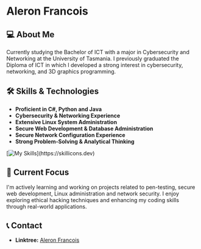 # Aleron Francois

## 💻 About Me  
Currently studying the Bachelor of ICT with a major in Cybersecurity and Networking at the University of Tasmania. I previously graduated the Diploma of ICT in which I developed a strong interest in cybersecurity, networking, and 3D graphics programming.

## 🛠 Skills & Technologies  
- **Proficient in C#, Python and Java**  
- **Cybersecurity & Networking Experience**
- **Extensive Linux System Administration** 
- **Secure Web Development & Database Administration**
- **Secure Network Configuration Experience**
- **Strong Problem-Solving & Analytical Thinking**

[![My Skills](https://skillicons.dev/icons?i=redhat,kali,linux,bash,windows,ubuntu,dotnet,vscode,mysql,py,java,unity,)](https://skillicons.dev)

## 🎯 Current Focus  
I'm actively learning and working on projects related to pen-testing, secure web development, Linux administration and network security. I enjoy exploring ethical hacking techniques and enhancing my coding skills through real-world applications.

## 📞 Contact
- **Linktree:** [Aleron Francois](https://linktr.ee/aleron.francois)

